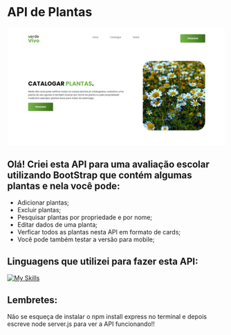 # API de Plantas

<img src="public/images/SiteBotanico.PNG">

## Olá! Criei esta API para uma avaliação escolar utilizando BootStrap que contém algumas plantas e nela você pode:<br/>
- Adicionar plantas;<br/>
- Excluir plantas;<br/>
- Pesquisar plantas por propriedade e por nome;<br/>
- Editar dados de uma planta;<br/>
- Verficar todos as plantas nesta API em formato de cards;<br/>
- Você pode também testar a versão para mobile;<br/>

## Linguagens que utilizei para fazer esta API:
[![My Skills](https://skillicons.dev/icons?i=js,nodejs,html,css)](https://skillicons.dev)

## Lembretes:
Não se esqueça de instalar o npm install express no terminal e depois escreve node server.js para ver a API funcionando!!
